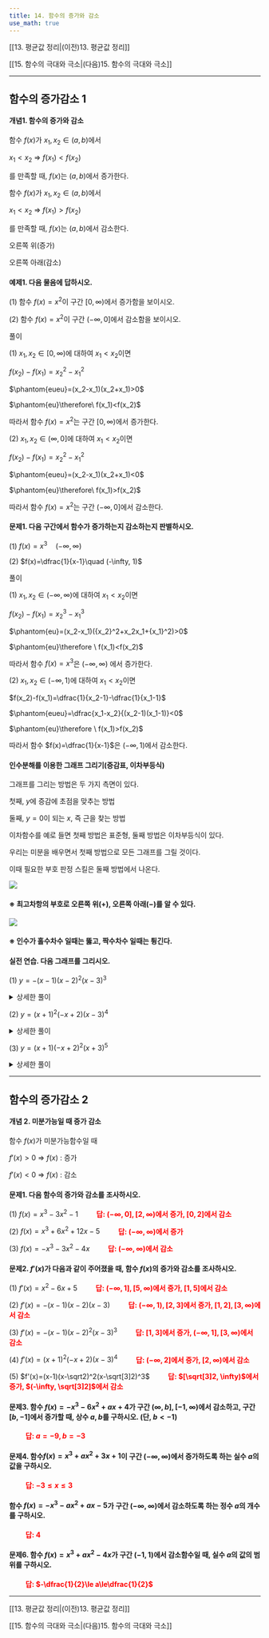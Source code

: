 ```yaml
---
title: 14. 함수의 증가와 감소
use_math: true
---
```

[[13. 평균값 정리|(이전)13. 평균값 정리]]

[[15. 함수의 극대와 극소|(다음)15. 함수의 극대와 극소]]

***
## 함수의 증가감소 1

#### 개념1. 함수의 증가와 감소

함수 $f(x)$가 $x_1, x_2\in(a, b)$에서

$x_1<x_2\ \Rightarrow\  f(x_1)<f(x_2)$

를 만족할 때, $f(x)$는 $(a, b)$에서 증가한다.



함수 $f(x)$가 $x_1, x_2\in(a, b)$에서

$x_1<x_2\ \Rightarrow\  f(x_1)>f(x_2)$

를 만족할 때, $f(x)$는 $(a, b)$에서 감소한다.



오른쪽 위(증가)

오른쪽 아래(감소)

#### 예제1. 다음 물음에 답하시오.

(1) 함수 $f(x)=x^2$이 구간 $[0, \infty)$에서 증가함을 보이시오.

(2) 함수 $f(x)=x^2$이 구간 $(-\infty, 0]$에서 감소함을 보이시오.

풀이

(1) $x_1, x_2\in[0, \infty)$에 대하여 $x_1<x_2$이면

$f(x_2)-f(x_1)={x_2}^2-{x_1}^2$

$\phantom{eueu}=(x_2-x_1)(x_2+x_1)>0$

$\phantom{eu}\therefore\ f(x_1)<f(x_2)$

따라서 함수 $f(x)=x^2$는 구간 $[0, \infty)$에서 증가한다.

(2) $x_1, x_2\in(\infty, 0]$에 대하여 $x_1<x_2$이면

$f(x_2)-f(x_1)={x_2}^2-{x_1}^2$

$\phantom{eueu}=(x_2-x_1)(x_2+x_1)<0$

$\phantom{eu}\therefore\ f(x_1)>f(x_2)$

따라서 함수 $f(x)=x^2$는 구간 $(-\infty, 0]$에서 감소한다.

#### 문제1. 다음 구간에서 함수가 증가하는지 감소하는지 판별하시오.

(1) $f(x)=x^3\quad (-\infty, \infty)$

(2) $f(x)=\dfrac{1}{x-1}\quad (-\infty, 1)$

풀이

(1) $x_1, x_2\in(-\infty, \infty)$에 대하여 $x_1<x_2$이면

$f(x_2)-f(x_1)={x_2}^3-{x_1}^3$

$\phantom{eu}=(x_2-x_1)({x_2}^2+x_2x_1+{x_1}^2)>0$

$\phantom{eu}\therefore \ f(x_1)<f(x_2)$

따라서 함수 $f(x)=x^3$은 $(-\infty, \infty)$ 에서 증가한다.

(2) $x_1, x_2\in(-\infty, 1)$에 대하여 $x_1<x_2$이면

$f(x_2)-f(x_1)=\dfrac{1}{x_2-1}-\dfrac{1}{x_1-1}$

$\phantom{eueu}=\dfrac{x_1-x_2}{(x_2-1)(x_1-1)}<0$

$\phantom{eu}\therefore \ f(x_1)>f(x_2)$

따라서 함수 $f(x)=\dfrac{1}{x-1}$은 $(-\infty, 1)$에서 감소한다.

#### 인수분해를 이용한 그래프 그리기(증감표, 이차부등식)

그래프를 그리는 방법은 두 가지 측면이 있다.

첫째, $y$에 증감에 초점을 맞추는 방법

둘째, $y=0$이 되는 $x$, 즉 근을 찾는 방법

이차함수를 예로 들면 첫째 방법은 표준형, 둘째 방법은 이차부등식이 있다.

우리는 미분을 배우면서 첫째 방법으로 모든 그래프를 그릴 것이다.

이때 필요한 부호 판정 스킬은 둘째 방법에서 나온다.

<img src="/assets/two cs/함수의 증감 1.jpg"/>

#### ※ 최고차항의 부호로 오른쪽 위($+$), 오른쪽 아래($-$)를 알 수 있다.

<img src="/assets/two cs/함수의 증감 2.jpg"/>

#### ※ 인수가 홀수차수 일때는 뚫고, 짝수차수 일때는 튕긴다.

#### 실전 연습. 다음 그래프를 그리시오.

(1) $y=-(x-1)(x-2)^2(x-3)^3$

<details>
    <summary>상세한 풀이</summary>
    <p><img src="/assets/two cs/함수의 증감 3.jpg"/></p>
</details> 

(2) $y=(x+1)^2(-x+2)(x-3)^4$

<details>
    <summary>상세한 풀이</summary>
    <p><img src="/assets/two cs/함수의 증감 4.jpg"/></p>
</details> 

(3) $y=(x+1)(-x+2)^2(x+3)^5$

<details>
    <summary>상세한 풀이</summary>
    <p><img src="/assets/two cs/함수의 증감 5.jpg"/></p>
</details> 

***
## 함수의 증가감소 2
#### 개념 2. 미분가능일 때 증가 감소

함수 $f(x)$가 미분가능함수일 때

$f'(x)>0\ \Rightarrow\ f(x)$ : 증가

$f'(x)<0\ \Rightarrow\ f(x)$ : 감소

#### 문제1. 다음 함수의 증가와 감소를 조사하시오.

(1) $f(x)=x^3-3x^2-1$
**<span style="color: red;">$\qquad$답: $(-\infty, 0], [2, \infty)$에서 증가, $[0, 2]$에서 감소</span>**

(2) $f(x)=x^3+6x^2+12x-5$
**<span style="color: red;">$\qquad$답: $(-\infty, \infty)$에서 증가</span>**

(3) $f(x)=-x^3-3x^2-4x$
**<span style="color: red;">$\qquad$답: $(-\infty, \infty)$에서 감소</span>**

#### 문제2. $f'(x)$가 다음과 같이 주어졌을 때, 함수 $f(x)$의 증가와 감소를 조사하시오.

(1) $f'(x)=x^2-6x+5$
**<span style="color: red;">$\qquad$답: $(-\infty, 1], [5, \infty)$에서 증가, $[1,5]$에서 감소</span>**

(2) $f'(x)=-(x-1)(x-2)(x-3)$
**<span style="color: red;">$\qquad$답: $(-\infty, 1), [2, 3]$에서 증가, $[1, 2], [3, \infty)$에서 감소</span>**

(3) $f'(x)=-(x-1)(x-2)^2(x-3)^3$
**<span style="color: red;">$\qquad$답: $[1, 3]$에서 증가, $(-\infty, 1], [3, \infty)$에서 감소</span>**

(4) $f'(x)=(x+1)^2(-x+2)(x-3)^4$
**<span style="color: red;">$\qquad$답: $(-\infty, 2]$에서 증가, $[2, \infty)$에서 감소</span>**

(5) $f'(x)=(x-1)(x-\sqrt2)^2(x-\sqrt[3]2)^3$
**<span style="color: red;">$\qquad$답: $[\sqrt[3]2, \infty)$에서 증가, $(-\infty, \sqrt[3]2]$에서 감소</span>**

#### 문제3. 함수 $f(x)=-x^3-6x^2+ax+4$가 구간 $(\infty, b], [-1, \infty)$에서 감소하고, 구간 $[b, -1]$에서 증가할 때, 상수 $a, b$를 구하시오. (단, $b<-1$)

**<span style="color: red;">$\qquad$답: $a=-9, b=-3$</span>**

#### 문제4. 함수$f(x)=x^3+ax^2+3x+1$이 구간 $(-\infty, \infty)$에서 증가하도록 하는 실수 $a$의 값을 구하시오.
**<span style="color: red;">$\qquad$답: $-3\le x\le3$</span>**

#### 함수 $f(x)=-x^3-ax^2+ax-5$가 구간 $(-\infty, \infty)$에서 감소하도록 하는 정수 $a$의 개수를 구하시오.
**<span style="color: red;">$\qquad$답: $4$</span>**


#### 문제6. 함수 $f(x)=x^3+ax^2-4x$가 구간 $(-1, 1)$에서 감소함수일 때, 실수 $a$의 값의 범위를 구하시오.
**<span style="color: red;">$\qquad$답: $-\dfrac{1}{2}\le a\le\dfrac{1}{2}$</span>**


***
[[13. 평균값 정리|(이전)13. 평균값 정리]]

[[15. 함수의 극대와 극소|(다음)15. 함수의 극대와 극소]]